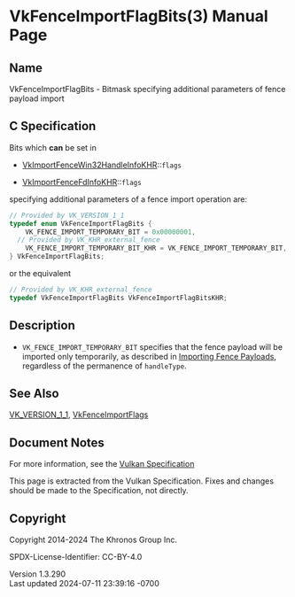 # VkFenceImportFlagBits(3) Manual Page

## Name

VkFenceImportFlagBits - Bitmask specifying additional parameters of
fence payload import



## <a href="#_c_specification" class="anchor"></a>C Specification

Bits which **can** be set in

- [VkImportFenceWin32HandleInfoKHR](https://registry.khronos.org/vulkan/specs/1.3-extensions/man/html/VkImportFenceWin32HandleInfoKHR.html)::`flags`

- [VkImportFenceFdInfoKHR](https://registry.khronos.org/vulkan/specs/1.3-extensions/man/html/VkImportFenceFdInfoKHR.html)::`flags`

specifying additional parameters of a fence import operation are:

``` c
// Provided by VK_VERSION_1_1
typedef enum VkFenceImportFlagBits {
    VK_FENCE_IMPORT_TEMPORARY_BIT = 0x00000001,
  // Provided by VK_KHR_external_fence
    VK_FENCE_IMPORT_TEMPORARY_BIT_KHR = VK_FENCE_IMPORT_TEMPORARY_BIT,
} VkFenceImportFlagBits;
```

or the equivalent

``` c
// Provided by VK_KHR_external_fence
typedef VkFenceImportFlagBits VkFenceImportFlagBitsKHR;
```

## <a href="#_description" class="anchor"></a>Description

- `VK_FENCE_IMPORT_TEMPORARY_BIT` specifies that the fence payload will
  be imported only temporarily, as described in <a
  href="https://registry.khronos.org/vulkan/specs/1.3-extensions/html/vkspec.html#synchronization-fences-importing"
  target="_blank" rel="noopener">Importing Fence Payloads</a>,
  regardless of the permanence of `handleType`.

## <a href="#_see_also" class="anchor"></a>See Also

[VK_VERSION_1_1](https://registry.khronos.org/vulkan/specs/1.3-extensions/man/html/VK_VERSION_1_1.html),
[VkFenceImportFlags](https://registry.khronos.org/vulkan/specs/1.3-extensions/man/html/VkFenceImportFlags.html)

## <a href="#_document_notes" class="anchor"></a>Document Notes

For more information, see the <a
href="https://registry.khronos.org/vulkan/specs/1.3-extensions/html/vkspec.html#VkFenceImportFlagBits"
target="_blank" rel="noopener">Vulkan Specification</a>

This page is extracted from the Vulkan Specification. Fixes and changes
should be made to the Specification, not directly.

## <a href="#_copyright" class="anchor"></a>Copyright

Copyright 2014-2024 The Khronos Group Inc.

SPDX-License-Identifier: CC-BY-4.0

Version 1.3.290  
Last updated 2024-07-11 23:39:16 -0700
